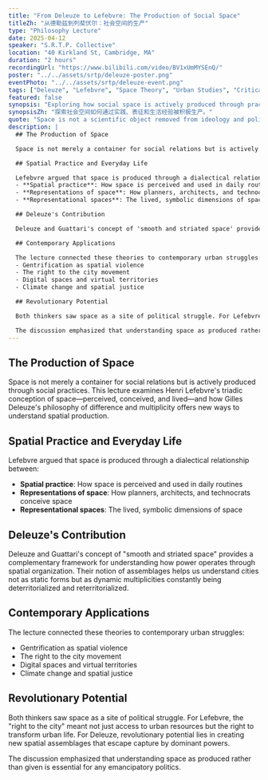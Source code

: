 ```yaml
---
title: "From Deleuze to Lefebvre: The Production of Social Space"
titleZh: "从德勒兹到列斐伏尔：社会空间的生产"
type: "Philosophy Lecture"
date: 2025-04-12
speaker: "S.R.T.P. Collective"
location: "40 Kirkland St, Cambridge, MA"
duration: "2 hours"
recordingUrl: "https://www.bilibili.com/video/BV1xUmMYSEnQ/"
poster: "../../assets/srtp/deleuze-poster.png"
eventPhoto: "../../assets/srtp/deleuze-event.png"
tags: ["Deleuze", "Lefebvre", "Space Theory", "Urban Studies", "Critical Theory"]
featured: false
synopsis: "Exploring how social space is actively produced through practices, representations, and lived experiences."
synopsisZh: "探索社会空间如何通过实践、表征和生活经验被积极生产。"
quote: "Space is not a scientific object removed from ideology and politics; it has always been political and strategic."
description: |
  ## The Production of Space

  Space is not merely a container for social relations but is actively produced through social practices. This lecture examines Henri Lefebvre's triadic conception of space—perceived, conceived, and lived—and how Gilles Deleuze's philosophy of difference and multiplicity offers new ways to understand spatial production.

  ## Spatial Practice and Everyday Life

  Lefebvre argued that space is produced through a dialectical relationship between:
  - **Spatial practice**: How space is perceived and used in daily routines
  - **Representations of space**: How planners, architects, and technocrats conceive space
  - **Representational spaces**: The lived, symbolic dimensions of space

  ## Deleuze's Contribution

  Deleuze and Guattari's concept of 'smooth and striated space' provides a complementary framework for understanding how power operates through spatial organization. Their notion of assemblages helps us understand cities not as static forms but as dynamic multiplicities constantly being deterritorialized and reterritorialized.

  ## Contemporary Applications

  The lecture connected these theories to contemporary urban struggles:
  - Gentrification as spatial violence
  - The right to the city movement
  - Digital spaces and virtual territories
  - Climate change and spatial justice

  ## Revolutionary Potential

  Both thinkers saw space as a site of political struggle. For Lefebvre, the 'right to the city' meant not just access to urban resources but the right to transform urban life. For Deleuze, revolutionary potential lies in creating new spatial assemblages that escape capture by dominant powers.

  The discussion emphasized that understanding space as produced rather than given is essential for any emancipatory politics.
---
```


## The Production of Space

Space is not merely a container for social relations but is actively produced through social practices. This lecture examines Henri Lefebvre's triadic conception of space—perceived, conceived, and lived—and how Gilles Deleuze's philosophy of difference and multiplicity offers new ways to understand spatial production.

## Spatial Practice and Everyday Life

Lefebvre argued that space is produced through a dialectical relationship between:
- **Spatial practice**: How space is perceived and used in daily routines
- **Representations of space**: How planners, architects, and technocrats conceive space
- **Representational spaces**: The lived, symbolic dimensions of space

## Deleuze's Contribution

Deleuze and Guattari's concept of "smooth and striated space" provides a complementary framework for understanding how power operates through spatial organization. Their notion of assemblages helps us understand cities not as static forms but as dynamic multiplicities constantly being deterritorialized and reterritorialized.

## Contemporary Applications

The lecture connected these theories to contemporary urban struggles:
- Gentrification as spatial violence
- The right to the city movement
- Digital spaces and virtual territories
- Climate change and spatial justice

## Revolutionary Potential

Both thinkers saw space as a site of political struggle. For Lefebvre, the "right to the city" meant not just access to urban resources but the right to transform urban life. For Deleuze, revolutionary potential lies in creating new spatial assemblages that escape capture by dominant powers.

The discussion emphasized that understanding space as produced rather than given is essential for any emancipatory politics.